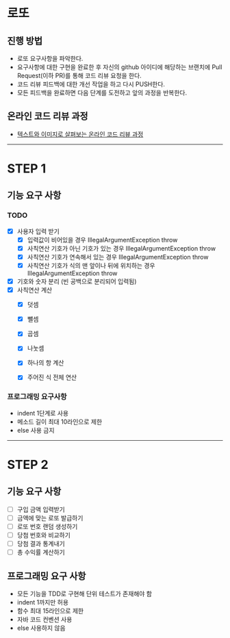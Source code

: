 # 로또
## 진행 방법
* 로또 요구사항을 파악한다.
* 요구사항에 대한 구현을 완료한 후 자신의 github 아이디에 해당하는 브랜치에 Pull Request(이하 PR)를 통해 코드 리뷰 요청을 한다.
* 코드 리뷰 피드백에 대한 개선 작업을 하고 다시 PUSH한다.
* 모든 피드백을 완료하면 다음 단계를 도전하고 앞의 과정을 반복한다.

## 온라인 코드 리뷰 과정
* [텍스트와 이미지로 살펴보는 온라인 코드 리뷰 과정](https://github.com/next-step/nextstep-docs/tree/master/codereview)

------
# STEP 1
## 기능 요구 사항
### TODO
* [X] 사용자 입력 받기
  * [X] 입력값이 비어있을 경우 IllegalArgumentException throw
  * [X] 사칙연산 기호가 아닌 기호가 있는 경우 IllegalArgumentException throw
  * [X] 사칙연산 기호가 연속해서 있는 경우 IllegalArgumentException throw
  * [X] 사칙연산 기호가 식의 맨 앞이나 뒤에 위치하는 경우 IllegalArgumentException throw
* [X] 기호와 숫자 분리 (빈 공백으로 분리되어 입력됨)
* [X] 사칙연산 계산
  * [X] 덧셈
  * [X] 뺄셈
  * [X] 곱셈
  * [X] 나눗셈
  * [X] 하나의 항 계산
  * [X] 주어진 식 전체 연산


### 프로그래밍 요구사항
- indent 1단계로 사용
- 메소드 길이 최대 10라인으로 제한
- else 사용 금지

------
# STEP 2
## 기능 요구 사항
* [ ] 구입 금액 입력받기
* [ ] 금액에 맞는 로또 발급하기
* [ ] 로또 번호 랜덤 생성하기
* [ ] 당첨 번호와 비교하기
* [ ] 당첨 결과 통계내기
* [ ] 총 수익률 계산하기

## 프로그래밍 요구 사항
- 모든 기능을 TDD로 구현해 단위 테스트가 존재해야 함
- indent 1까지만 허용
- 함수 최대 15라인으로 제한
- 자바 코드 컨벤션 사용
- else 사용하지 않음

